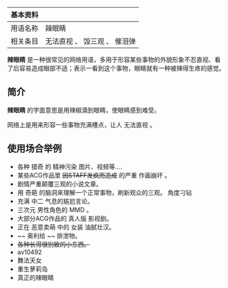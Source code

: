 |  **基本资料**  ||
|---|---|
|用语名称  |  辣眼睛   |
|相关条目  |  无法直视  、  毁三观  、  催泪弹   |
  
**辣眼睛** 是一种很常见的网络用语，多用于形容某些事物的外貌形象不忍直视、看了后容易造成眼部不适；表示一看到这个事物，眼睛就有一种被辣得生疼的感觉。

##  简介

**辣眼睛** 的字面意思是用辣椒滴到眼睛，使眼睛感到难受。

网络上是用来形容一些事物充满槽点，让人  无法直视  。

##  使用场合举例

  * 各种  猎奇  的  精神污染  图片、视频等.... 
  * 某些ACG作品里 ~~因STAFF发疯而造成~~ 的严重  作画崩坏  。 
  * 剧情严重颠覆三观的小说文章。 
  * 用  奇葩  的脑洞来理解一个正常事物，刷新观众的三观。  角度刁钻 
  * 充满  中二  气息的尴尬言论。 
  * 三次元  男性角色的  MMD  。 
  * 大部分ACG作品的  真人版  影视剧。 
  * 正在  恶意卖萌  中的  女装  油腻壮汉。 
  * ~~ 奥利给  ~~ 排泄物。 
  * ~~各种长得很别致的小东西。~~
  * av10492 
  * 舞法天女 
  * 重生萝莉岛 
  * 真正的辣眼睛 